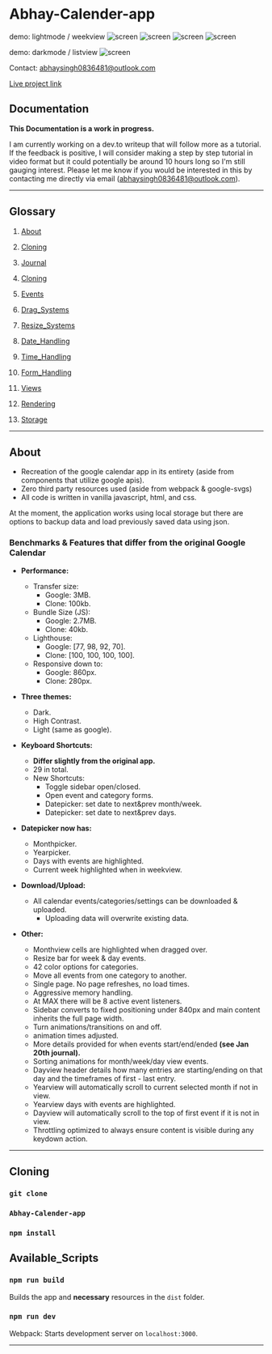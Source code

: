 # Abhay-Calender-app

demo: lightmode / weekview
![screen](screenshots/cal1.jpg)
![screen](screenshots/cal2.jpg)
![screen](screenshots/cal3.jpg)
![screen](screenshots/calenderk.jpg)

demo: darkmode / listview
![screen](screenshots/darkCalScreen.jpg)

Contact: abhaysingh0836481@outlook.com

[Live project link](https://er-abhay-fsd.github.io/Abhay-Calender-app/)


## Documentation

**This Documentation is a work in progress.**

I am currently working on a dev.to writeup that will follow more as a tutorial. If the feedback is positive, I will consider making a step by step tutorial in video format but it could potentially be around 10 hours long so I'm still gauging interest. Please let me know if you would be interested in this by contacting me directly via email (abhaysingh0836481@outlook.com).

____________

## Glossary

1. [About](#about)

2. [Cloning](#cloning)

3. [Journal](#journal)

4. [Cloning](#cloning)

5. [Events](#events)

6. [Drag_Systems](#drag_systems)
  
7. [Resize_Systems](#resize_systems)

8. [Date_Handling](#date_handling)

9. [Time_Handling](#time_handling)

10. [Form_Handling](#form_handling)

11. [Views](#views)

12. [Rendering](#rendering)

13. [Storage](#storage)

____________

## About

* Recreation of the google calendar app in its entirety (aside from components that utilize google apis).
* Zero third party resources used (aside from webpack & google-svgs)
* All code is written in vanilla javascript, html, and css.

At the moment, the application works using local storage but there are options to backup data and load previously saved data using json.

### Benchmarks & Features that differ from the original Google Calendar

* **Performance:**
  * Transfer size:
    * Google: 3MB.
    * Clone: 100kb.
  * Bundle Size (JS):
    * Google: 2.7MB.
    * Clone: 40kb.
  * Lighthouse:
    * Google: [77, 98, 92, 70].
    * Clone: [100, 100, 100, 100].
  * Responsive down to:
    * Google: 860px.
    * Clone: 280px.

* **Three themes:**
  * Dark.
  * High Contrast.
  * Light (same as google).

* **Keyboard Shortcuts:**
  * **Differ slightly from the original app.**
  * 29 in total.
  * New Shortcuts:
    * Toggle sidebar open/closed.
    * Open event and category forms.
    * Datepicker: set date to next&prev month/week.
    * Datepicker: set date to next&prev days.

* **Datepicker now has:**
  * Monthpicker.
  * Yearpicker.
  * Days with events are highlighted.
  * Current week highlighted when in weekview.

* **Download/Upload:**
  * All calendar events/categories/settings can be downloaded & uploaded.
    * Uploading data will overwrite existing data.

* **Other:**
  * Monthview cells are highlighted when dragged over.
  * Resize bar for week & day events.
  * 42 color options for categories.
  * Move all events from one category to another.
  * Single page. No page refreshes, no load times.
  * Aggressive memory handling.
  * At MAX there will be 8 active event listeners.
  * Sidebar converts to fixed positioning under 840px and main content inherits the full page width.
  * Turn animations/transitions on and off.
  * animation times adjusted.
  * More details provided for when events start/end/ended **(see Jan 20th journal).**
  * Sorting animations for month/week/day view events.
  * Dayview header details how many entries are starting/ending on that day and the timeframes of first - last entry.
  * Yearview will automatically scroll to current selected month if not in view.
  * Yearview days with events are highlighted.
  * Dayview will automatically scroll to the top of first event if it is not in view.
  * Throttling optimized to always ensure content is visible during any keydown action.

____________

## Cloning

### `git clone`

### `Abhay-Calender-app`

### `npm install`

## Available_Scripts

### `npm run build`

Builds the app and **necessary** resources in the `dist` folder.

### `npm run dev`

Webpack: Starts development server on `localhost:3000`.

____________
